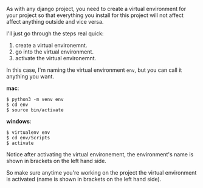 As with any django project, you need to create a virtual environment for your project so that everything you install for this project will not affect affect anything outside and vice versa.



I'll just go through the steps real quick:

1. create a virtual environemnt.
2. go into the virtual environment.
3. activate the virtual environemnt.

In this case, I'm naming the virtual environment `env`, but you can call it anything you want.

**mac**:
```shell
$ python3 -m venv env
$ cd env
$ source bin/activate
```

**windows**:
```shell
$ virtualenv env
$ cd env/Scripts
$ activate
```

Notice after activating the virtual environement, the environment's name is shown in brackets on the left hand side.

So make sure anytime you're working on the project the virtual environment is activated (name is shown in brackets on the left hand side).
